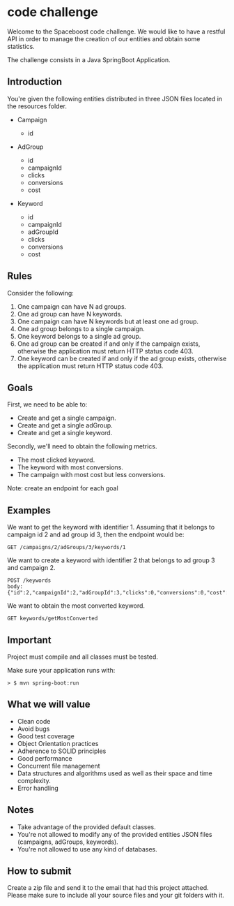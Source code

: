 # code challenge

Welcome to the Spaceboost code challenge. We would like to have a restful API in order to manage the creation of our entities and obtain some statistics. 

The challenge consists in a Java SpringBoot Application.

## Introduction

You're given the following entities distributed in three JSON files located in the resources folder.

- Campaign
    - id

- AdGroup
    - id
    - campaignId
    - clicks
    - conversions
    - cost

- Keyword
    - id
    - campaignId
    - adGroupId
    - clicks
    - conversions
    - cost

## Rules

Consider the following:

1. One campaign can have N ad groups.
2. One ad group can have N keywords.
3. One campaign can have N keywords but at least one ad group.
4. One ad group belongs to a single campaign.
5. One keyword belongs to a single ad group.
6. One ad group can be created if and only if the campaign exists, otherwise the application must return HTTP status code 403.
7. One keyword can be created if and only if the ad group exists, otherwise the application must return HTTP status code 403.

## Goals

First, we need to be able to: 

* Create and get a single campaign.
* Create and get a single adGroup.
* Create and get a single keyword.

Secondly, we'll need to obtain the following metrics.

* The most clicked keyword.
* The keyword with most conversions.
* The campaign with most cost but less conversions.

Note: create an endpoint for each goal 

## Examples

We want to get the keyword with identifier 1. 
Assuming that it belongs to campaign id 2 and ad group id 3, then the endpoint would be:

```
GET /campaigns/2/adGroups/3/keywords/1
```

We want to create a keyword with identifier 2 that belongs to ad group 3 and campaign 2. 

```
POST /keywords
body: {"id":2,"campaignId":2,"adGroupId":3,"clicks":0,"conversions":0,"cost":0.00}
```

We want to obtain the most converted keyword.

```
GET keywords/getMostConverted
```

## Important

Project must compile and all classes must be tested.

Make sure your application runs with:

```
> $ mvn spring-boot:run
```

## What we will value
- Clean code
- Avoid bugs
- Good test coverage
- Object Orientation practices
- Adherence to SOLID principles
- Good performance
- Concurrent file management
- Data structures and algorithms used as well as their space and time complexity.
- Error handling


## Notes
- Take advantage of the provided default classes.
- You're not allowed to modify any of the provided entities JSON files (campaigns, adGroups, keywords).
- You're not allowed to use any kind of databases.

## How to submit
Create a zip file and send it to the email that had this project attached. Please make sure to include all your source
files and your git folders with it.
## 
